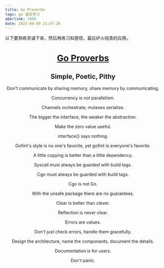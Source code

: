 ```yaml
---
title: Go Proverbs
tags: go 语言学习
abbrlink: 1956
date: 2023-09-09 21:47:26
---
```


以下要熟练背诵下来，然后再练习和感悟，最后炉火纯青的应用。

<center>

# [Go Proverbs](http://go-proverbs.github.io/)

## Simple, Poetic, Pithy

Don't communicate by sharing memory, share memory by communicating.

Concurrency is not parallelism.

Channels orchestrate; mutexes serialize.

The bigger the interface, the weaker the abstraction.

Make the zero value useful.

interface{} says nothing.

Gofmt's style is no one's favorite, yet gofmt is everyone's favorite.

A little copying is better than a little dependency.

Syscall must always be guarded with build tags.

Cgo must always be guarded with build tags.

Cgo is not Go.

With the unsafe package there are no guarantees.

Clear is better than clever.

Reflection is never clear.

Errors are values.

Don't just check errors, handle them gracefully.

Design the architecture, name the components, document the details.

Documentation is for users.

Don't panic.

</center>